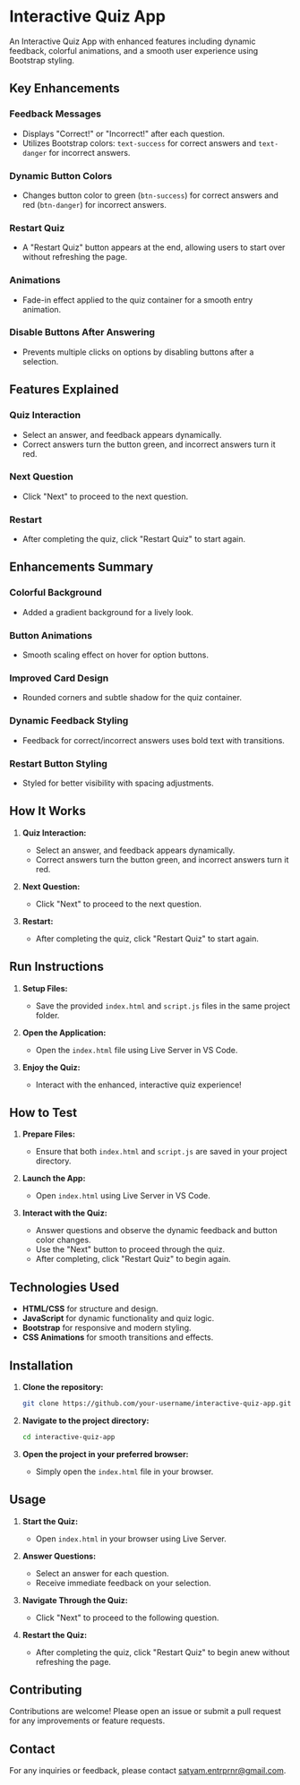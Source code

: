 # Interactive Quiz App

An Interactive Quiz App with enhanced features including dynamic feedback, colorful animations, and a smooth user experience using Bootstrap styling.

## Key Enhancements

### Feedback Messages
- Displays "Correct!" or "Incorrect!" after each question.
- Utilizes Bootstrap colors: `text-success` for correct answers and `text-danger` for incorrect answers.

### Dynamic Button Colors
- Changes button color to green (`btn-success`) for correct answers and red (`btn-danger`) for incorrect answers.

### Restart Quiz
- A "Restart Quiz" button appears at the end, allowing users to start over without refreshing the page.

### Animations
- Fade-in effect applied to the quiz container for a smooth entry animation.

### Disable Buttons After Answering
- Prevents multiple clicks on options by disabling buttons after a selection.

## Features Explained

### Quiz Interaction
- Select an answer, and feedback appears dynamically.
- Correct answers turn the button green, and incorrect answers turn it red.

### Next Question
- Click "Next" to proceed to the next question.

### Restart
- After completing the quiz, click "Restart Quiz" to start again.

## Enhancements Summary

### Colorful Background
- Added a gradient background for a lively look.

### Button Animations
- Smooth scaling effect on hover for option buttons.

### Improved Card Design
- Rounded corners and subtle shadow for the quiz container.

### Dynamic Feedback Styling
- Feedback for correct/incorrect answers uses bold text with transitions.

### Restart Button Styling
- Styled for better visibility with spacing adjustments.

## How It Works

1. **Quiz Interaction:**
    - Select an answer, and feedback appears dynamically.
    - Correct answers turn the button green, and incorrect answers turn it red.

2. **Next Question:**
    - Click "Next" to proceed to the next question.

3. **Restart:**
    - After completing the quiz, click "Restart Quiz" to start again.

## Run Instructions

1. **Setup Files:**
    - Save the provided `index.html` and `script.js` files in the same project folder.

2. **Open the Application:**
    - Open the `index.html` file using Live Server in VS Code.

3. **Enjoy the Quiz:**
    - Interact with the enhanced, interactive quiz experience!

## How to Test

1. **Prepare Files:**
    - Ensure that both `index.html` and `script.js` are saved in your project directory.

2. **Launch the App:**
    - Open `index.html` using Live Server in VS Code.

3. **Interact with the Quiz:**
    - Answer questions and observe the dynamic feedback and button color changes.
    - Use the "Next" button to proceed through the quiz.
    - After completing, click "Restart Quiz" to begin again.

## Technologies Used

- **HTML/CSS** for structure and design.
- **JavaScript** for dynamic functionality and quiz logic.
- **Bootstrap** for responsive and modern styling.
- **CSS Animations** for smooth transitions and effects.

## Installation

1. **Clone the repository:**
    ```bash
    git clone https://github.com/your-username/interactive-quiz-app.git
    ```

2. **Navigate to the project directory:**
    ```bash
    cd interactive-quiz-app
    ```

3. **Open the project in your preferred browser:**
    - Simply open the `index.html` file in your browser.

## Usage

1. **Start the Quiz:**
    - Open `index.html` in your browser using Live Server.

2. **Answer Questions:**
    - Select an answer for each question.
    - Receive immediate feedback on your selection.

3. **Navigate Through the Quiz:**
    - Click "Next" to proceed to the following question.

4. **Restart the Quiz:**
    - After completing the quiz, click "Restart Quiz" to begin anew without refreshing the page.

## Contributing

Contributions are welcome! Please open an issue or submit a pull request for any improvements or feature requests.

## Contact

For any inquiries or feedback, please contact [satyam.entrprnr@gmail.com](mailto:satyam.entrprnr@gmail.com).
